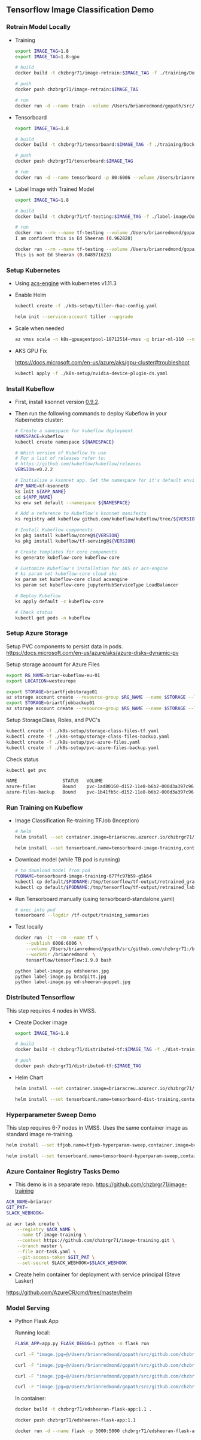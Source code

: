 ## Tensorflow Image Classification Demo


### Retrain Model Locally

* Training
    ```bash
    export IMAGE_TAG=1.8
    export IMAGE_TAG=1.8-gpu

    # build
    docker build -t chzbrgr71/image-retrain:$IMAGE_TAG -f ./training/Dockerfile ./training

    # push
    docker push chzbrgr71/image-retrain:$IMAGE_TAG

    # run
    docker run -d --name train --volume /Users/brianredmond/gopath/src/github.com/chzbrgr71/image-classification/tf-output:/tf-output chzbrgr71/image-retrain:$IMAGE_TAG "--how_many_training_steps=4000" "--learning_rate=0.01" "--bottleneck_dir=/tf-output/bottlenecks" "--model_dir=/tf-output/inception" "--summaries_dir=/tf-output/training_summaries/baseline" "--output_graph=/tf-output/retrained_graph.pb" "--output_labels=/tf-output/retrained_labels.txt" "--image_dir=images"
    ```

* Tensorboard
    ```bash
    export IMAGE_TAG=1.8

    # build
    docker build -t chzbrgr71/tensorboard:$IMAGE_TAG -f ./training/Dockerfile.tensorboard ./training

    # push
    docker push chzbrgr71/tensorboard:$IMAGE_TAG

    # run
    docker run -d --name tensorboard -p 80:6006 --volume /Users/brianredmond/gopath/src/github.com/chzbrgr71/image-classification/tf-output:/tf-output chzbrgr71/tensorboard:$IMAGE_TAG "--logdir" "/tf-output/training_summaries"
    ```

* Label Image with Trained Model
    ```bash
    export IMAGE_TAG=1.8

    # build
    docker build -t chzbrgr71/tf-testing:$IMAGE_TAG -f ./label-image/Dockerfile ./label-image

    # run
    docker run --rm --name tf-testing --volume /Users/brianredmond/gopath/src/github.com/chzbrgr71/image-classification/label-image:/image chzbrgr71/tf-testing:$IMAGE_TAG /image/edsheeran.jpg
    I am confident this is Ed Sheeran (0.962828)

    docker run --rm --name tf-testing --volume /Users/brianredmond/gopath/src/github.com/chzbrgr71/image-classification/label-image:/image chzbrgr71/tf-testing:$IMAGE_TAG /image/bradpitt.jpg
    This is not Ed Sheeran (0.048971623)
    ```

### Setup Kubernetes

* Using [acs-engine](https://github.com/Azure/acs-engine) with kubernetes v1.11.3

* Enable Helm

    ```bash
    kubectl create -f ./k8s-setup/tiller-rbac-config.yaml
    
    helm init --service-account tiller --upgrade
    ```

* Scale when needed

    ```bash
    az vmss scale -n k8s-gpuagentpool-18712514-vmss -g briar-ml-110 --new-capacity 1 --no-wait
    ```

* AKS GPU Fix

    https://docs.microsoft.com/en-us/azure/aks/gpu-cluster#troubleshoot

    ```bash
    kubectl apply -f ./k8s-setup/nvidia-device-plugin-ds.yaml
    ```

### Install Kubeflow

* First, install ksonnet version [0.9.2](https://ksonnet.io/#get-started).
* Then run the following commands to deploy Kubeflow in your Kubernetes cluster:

    ```bash
    # Create a namespace for kubeflow deployment
    NAMESPACE=kubeflow
    kubectl create namespace ${NAMESPACE}

    # Which version of Kubeflow to use
    # For a list of releases refer to:
    # https://github.com/kubeflow/kubeflow/releases
    VERSION=v0.2.2

    # Initialize a ksonnet app. Set the namespace for it's default environment.
    APP_NAME=kf-ksonnet8
    ks init ${APP_NAME}
    cd ${APP_NAME}
    ks env set default --namespace ${NAMESPACE}

    # Add a reference to Kubeflow's ksonnet manifests
    ks registry add kubeflow github.com/kubeflow/kubeflow/tree/${VERSION}/kubeflow

    # Install Kubeflow components
    ks pkg install kubeflow/core@${VERSION}
    ks pkg install kubeflow/tf-serving@${VERSION}

    # Create templates for core components
    ks generate kubeflow-core kubeflow-core

    # Customize Kubeflow's installation for AKS or acs-engine
    # ks param set kubeflow-core cloud aks
    ks param set kubeflow-core cloud acsengine
    ks param set kubeflow-core jupyterHubServiceType LoadBalancer

    # Deploy Kubeflow
    ks apply default -c kubeflow-core

    # Check status
    kubectl get pods -n kubeflow
    ```

### Setup Azure Storage

Setup PVC components to persist data in pods. https://docs.microsoft.com/en-us/azure/aks/azure-disks-dynamic-pv 

Setup storage account for Azure Files
```bash
export RG_NAME=briar-kubeflow-eu-01
export LOCATION=westeurope

export STORAGE=briartfjobstorage01
az storage account create --resource-group $RG_NAME --name $STORAGE --location $LOCATION --sku Standard_LRS
export STORAGE=briartfjobbackup01
az storage account create --resource-group $RG_NAME --name $STORAGE --location $LOCATION --sku Standard_LRS
```

Setup StorageClass, Roles, and PVC's
```bash
kubectl create -f ./k8s-setup/storage-class-files-tf.yaml
kubectl create -f ./k8s-setup/storage-class-files-backup.yaml
kubectl create -f ./k8s-setup/pvc-azure-files.yaml
kubectl create -f ./k8s-setup/pvc-azure-files-backup.yaml
```

Check status
```bash
kubectl get pvc

NAME                 STATUS   VOLUME                                     CAPACITY   ACCESS MODES   STORAGECLASS                 AGE
azure-files          Bound    pvc-1ad80160-d152-11e8-b6b2-000d3a397c96   10Gi       RWX            storage-class-files-tf       8s
azure-files-backup   Bound    pvc-1b41fb5c-d152-11e8-b6b2-000d3a397c96   10Gi       RWX            storage-class-files-backup   8s
```

### Run Training on Kubeflow
    
* Image Classification Re-training TFJob (Inception)

    ```bash
    # helm
    helm install --set container.image=briaracreu.azurecr.io/chzbrgr71/image-retrain,container.imageTag=1.8-gpu,container.pvcName=azure-files-backup,tfjob.name=tfjob-image-training ./training/chart

    helm install --set tensorboard.name=tensorboard-image-training,container.pvcName=azure-files-backup,container.subPath=tfjob-image-training ./training/tensorboard-chart
    ```

* Download model (while TB pod is running)

    ```bash        
    # to download model from pod
    PODNAME=tensorboard-image-training-677fc97b59-g5k64
    kubectl cp default/$PODNAME:/tmp/tensorflow/tf-output/retrained_graph.pb ~/Downloads/retrained_graph.pb
    kubectl cp default/$PODNAME:/tmp/tensorflow/tf-output/retrained_labels.txt ~/Downloads/retrained_labels.txt
    ```

* Run Tensorboard manually (using tensorboard-standalone.yaml)

    ```bash
    # exec into pod
    tensorboard --logdir /tf-output/training_summaries
    ```

* Test locally
    ```bash
    docker run -it --rm --name tf \
        --publish 6006:6006 \
        --volume /Users/brianredmond/gopath/src/github.com/chzbrgr71:/brianredmond \
        --workdir /brianredmond  \
        tensorflow/tensorflow:1.9.0 bash

    python label-image.py edsheeran.jpg
    python label-image.py bradpitt.jpg
    python label-image.py ed-sheeran-puppet.jpg
    ```

### Distributed Tensorflow

This step requires 4 nodes in VMSS.

* Create Docker image

    ```bash
    export IMAGE_TAG=1.8

    # build
    docker build -t chzbrgr71/distributed-tf:$IMAGE_TAG -f ./dist-training/Dockerfile ./dist-training

    # push
    docker push chzbrgr71/distributed-tf:$IMAGE_TAG
    ```

* Helm Chart

    ```bash
    helm install --set container.image=briaracreu.azurecr.io/chzbrgr71/distributed-tf,container.imageTag=1.0,training.workercount=2,container.pvcName=azure-files-backup,tfjob.name=tfjob-dist-training ./dist-training/chart

    helm install --set tensorboard.name=tensorboard-dist-training,container.pvcName=azure-files-backup,container.subPath=tfjob-dist-training ./training/tensorboard-chart
    ```
    
### Hyperparameter Sweep Demo

This step requires 6-7 nodes in VMSS. Uses the same container image as standard image re-training.

```bash
helm install --set tfjob.name=tfjob-hyperparam-sweep,container.image=briaracreu.azurecr.io/chzbrgr71/image-retrain:1.8-gpu,container.pvcName=azure-files-backup ./hyperparameter/chart

helm install --set tensorboard.name=tensorboard-hyperparam-sweep,container.pvcName=azure-files-backup,container.subPath=tfjob-hps ./hyperparameter/tensorboard-chart
```

### Azure Container Registry Tasks Demo

* This demo is in a separate repo. https://github.com/chzbrgr71/image-training 

```bash
ACR_NAME=briaracr    
GIT_PAT=
SLACK_WEBHOOK=

az acr task create \
    --registry $ACR_NAME \
    --name tf-image-training \
    --context https://github.com/chzbrgr71/image-training.git \
    --branch master \
    --file acr-task.yaml \
    --git-access-token $GIT_PAT \
    --set-secret SLACK_WEBHOOK=$SLACK_WEBHOOK
```

* Create helm container for deployment with service principal (Steve Lasker)

https://github.com/AzureCR/cmd/tree/master/helm 


### Model Serving

* Python Flask App

    Running local: 
    ```bash
    FLASK_APP=app.py FLASK_DEBUG=1 python -m flask run

    curl -F "image.jpg=@/Users/brianredmond/gopath/src/github.com/chzbrgr71/image-classification/label-image/edsheeran.jpg" http://localhost:5000/detect_image

    curl -F "image.jpg=@/Users/brianredmond/gopath/src/github.com/chzbrgr71/image-classification/label-image/bradpitt.jpg" http://localhost:5000/detect_image

    curl -F "image.jpg=@/Users/brianredmond/gopath/src/github.com/chzbrgr71/image-classification/label-image/brianredmond.jpg" http://localhost:5000/detect_image

    curl -F "image.jpg=@/Users/brianredmond/gopath/src/github.com/chzbrgr71/image-classification/label-image/edsheeran.jpg" http://40.78.47.97:5000/detect_image
    ```

    In container:
    ```bash
    docker build -t chzbrgr71/edsheeran-flask-app:1.1 .

    docker push chzbrgr71/edsheeran-flask-app:1.1

    docker run -d --name flask -p 5000:5000 chzbrgr71/edsheeran-flask-app:1.1
    ```